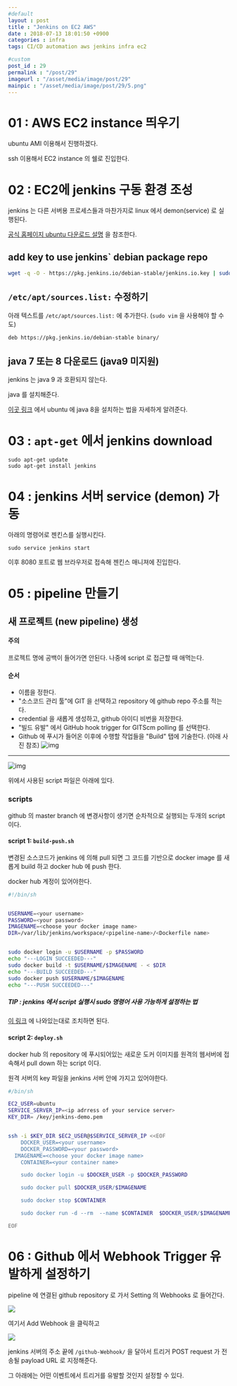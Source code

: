 ```yaml
---
#default
layout : post
title : "Jenkins on EC2 AWS"
date : 2018-07-13 18:01:50 +0900
categories : infra
tags: CI/CD automation aws jenkins infra ec2

#custom
post_id : 29
permalink : "/post/29"
imageurl : "/asset/media/image/post/29"
mainpic : "/asset/media/image/post/29/5.png"
---
```



# 01 : AWS EC2 instance 띄우기

ubuntu AMI 이용해서 진행하겠다.

ssh 이용해서 EC2 instance 의 쉘로 진입한다.

# 02 : EC2에 jenkins 구동 환경 조성

jenkins 는 다른 서버용 프로세스들과 마찬가지로 linux 에서 demon(service) 로 실행된다.

[공식 홈페이지 ubuntu 다운로드 설명](https://pkg.jenkins.io/debian-stable/) 을 참조한다.

##  add key to use jenkins\` debian package repo
```bash
wget -q -O - https://pkg.jenkins.io/debian-stable/jenkins.io.key | sudo apt-key add -
```



##  `/etc/apt/sources.list:` 수정하기

아래 텍스트를 `/etc/apt/sources.list:` 에 추가한다. (`sudo vim` 을 사용해야 할 수도)

```bash
deb https://pkg.jenkins.io/debian-stable binary/
```

## java 7 또는 8 다운로드 (java9 미지원)

jenkins 는 java 9 과 호환되지 않는다.

java 를 설치해준다.

[이곳 링크](https://tecadmin.net/install-oracle-java-8-ubuntu-via-ppa/) 에서 ubuntu 에 java 8을 설치하는 법을 자세하게 알려준다.

# 03 : `apt-get` 에서 jenkins download

```
sudo apt-get update
sudo apt-get install jenkins  
```

# 04 : jenkins 서버 service (demon) 가동

아래의 명령어로 젠킨스를 실행시킨다.

```
sudo service jenkins start
```

이후 8080 포트로 웹 브라우저로 접속해 젠킨스 매니져에 진입한다.

# 05 : pipeline 만들기

## 새 프로젝트 (new pipeline) 생성

#### 주의
프로젝트 명에 공백이 들어가면 안된다. 나중에 script 로 접근할 때 애먹는다.

#### 순서
- 이름을 정한다.
- "소스코드 관리 툴"에 GIT 을 선택하고 repository 에 github repo 주소를 적는다.
- credential 을 새롭게 생성하고, github 아이디 비번을 저장한다.
- "빌드 유발" 에서 GitHub hook trigger for GITScm polling 를 선택한다.
- Github 에 푸시가 들어온 이후에 수행할 작업들을 "Build" 탭에 기술한다. (아래 사진 참조)
![img]({{page.imageurl}}/1.png)
---
![img]({{page.imageurl}}/2.png)

위에서 사용된 script 파일은 아래에 있다.





### scripts

github 의 master branch 에 변경사항이 생기면 순차적으로 실행되는 두개의 script 이다.

#### script 1: `build-push.sh`

변경된 소스코드가 jenkins 에 의해 pull 되면 그 코드를 기반으로 docker image 를 새롭게 build 하고 docker hub 에 push 한다.

docker hub 계정이 있어야한다.

```bash
#!/bin/sh


USERNAME=<your username>
PASSWORD=<your password>
IMAGENAME=<choose your docker image name>
DIR=/var/lib/jenkins/workspace/<pipeline-name>/<Dockerfile name>


sudo docker login -u $USERNAME -p $PASSWORD
echo "---LOGIN SUCCEEDED---"
sudo docker build -t $USERNAME/$IMAGENAME - < $DIR
echo "---BUILD SUCCEEDED---"
sudo docker push $USERNAME/$IMAGENAME
echo "---PUSH SUCCEEDED---"

```
##### TIP : jenkins 에서 script 실행시 sudo 명령어 사용 가능하게 설정하는 법

[이 링크](https://gist.github.com/hayderimran7/9246dd195f785cf4783d) 에 나와있는대로 조치하면 된다.

#### script 2: `deploy.sh`

docker hub 의 repository 에 푸시되어있는 새로운 도커 이미지를 원격의 웹서버에 접속해서 pull down 하는 script 이다.

원격 서버의 key 파일을 jenkins 서버 안에 가지고 있어야한다.

```bash
#/bin/sh

EC2_USER=ubuntu
SERVICE_SERVER_IP=<ip adrress of your service server>
KEY_DIR= /key/jenkins-demo.pem


ssh -i $KEY_DIR $EC2_USER@$SERVICE_SERVER_IP <<EOF
	DOCKER_USER=<your username>
	DOCKER_PASSWORD=<your password>
  IMAGENAME=<choose your docker image name>
	CONTAINER=<your container name>

	sudo docker login -u $DOCKER_USER -p $DOCKER_PASSWORD

	sudo docker pull $DOCKER_USER/$IMAGENAME

	sudo docker stop $CONTAINER

	sudo docker run -d --rm  --name $CONTAINER  $DOCKER_USER/$IMAGENAME

EOF
```



# 06 : Github 에서 Webhook Trigger 유발하게 설정하기

pipeline 에 연결된 github repository 로 가서 Setting 의 Webhooks 로 들어간다.

![]({{page.imageurl}}/3.png)

여기서 Add Webhook 을 클릭하고


![]({{page.imageurl}}/4.png)

jenkins 서버의 주소 끝에 `/github-Webhook/` 을 달아서 트리거 POST request 가 전송될 payload URL 로 지정해준다.

그 아래에는 어떤 이벤트에서 트리거를 유발할 것인지 설정할 수 있다.
